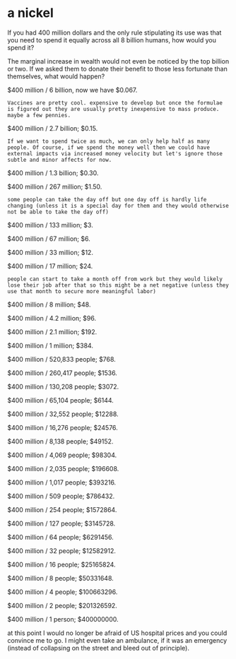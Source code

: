 # a nickel

If you had 400 million dollars and the only rule stipulating its use was that you need to spend it equally across all 8 billion humans, how would you spend it?

The marginal increase in wealth would not even be noticed by the top billion or two. If we asked them to donate their benefit to those less fortunate than themselves, what would happen?

$400 million / 6 billion, now we have $0.067.

    Vaccines are pretty cool. expensive to develop but once the formulae is figured out they are usually pretty inexpensive to mass produce. maybe a few pennies.

$400 million / 2.7 billion; $0.15.

    If we want to spend twice as much, we can only help half as many people. Of course, if we spend the money well then we could have external impacts via increased money velocity but let's ignore those subtle and minor affects for now.

$400 million / 1.3 billion; $0.30.

$400 million / 267 million; $1.50.

    some people can take the day off but one day off is hardly life changing (unless it is a special day for them and they would otherwise not be able to take the day off)

$400 million / 133 million; $3.

$400 million / 67 million; $6.

$400 million / 33 million; $12.

$400 million / 17 million; $24.

    people can start to take a month off from work but they would likely lose their job after that so this might be a net negative (unless they use that month to secure more meaningful labor)

$400 million / 8 million; $48.

$400 million / 4.2 million; $96.

$400 million / 2.1 million; $192.

$400 million / 1 million; $384.

$400 million / 520,833 people; $768.

$400 million / 260,417 people; $1536.

$400 million / 130,208 people; $3072.

$400 million / 65,104 people; $6144.

$400 million / 32,552 people; $12288.

$400 million / 16,276 people; $24576.

$400 million / 8,138 people; $49152.

$400 million / 4,069 people; $98304.

$400 million / 2,035 people; $196608.

$400 million / 1,017 people; $393216.

$400 million / 509 people; $786432.

$400 million / 254 people; $1572864.

$400 million / 127 people; $3145728.

$400 million / 64 people; $6291456.

$400 million / 32 people; $12582912.

$400 million / 16 people; $25165824.

$400 million / 8 people; $50331648.

$400 million / 4 people; $100663296.

$400 million / 2 people; $201326592.

$400 million / 1 person; $400000000.

at this point I would no longer be afraid of US hospital prices and you could convince me to go. I might even take an ambulance, if it was an emergency (instead of collapsing on the street and bleed out of principle).

